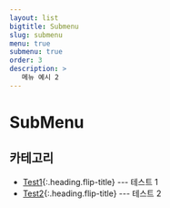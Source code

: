 ```yaml
---
layout: list
bigtitle: Submenu
slug: submenu
menu: true
submenu: true
order: 3
description: >
   메뉴 예시 2
---
```


# SubMenu

## 카테고리

* [Test1]{:.heading.flip-title} --- 테스트 1
* [Test2]{:.heading.flip-title} --- 테스트 2

[Test1]: /test1/
[Test2]: /test2/
